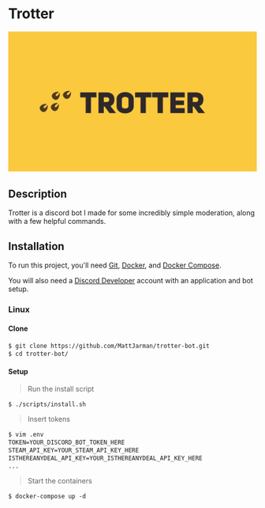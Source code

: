 # Trotter

<p align="center">
  <img src="gh-page/trotter.png">
</p>

## Description

 Trotter is a discord bot I made for some incredibly simple moderation, along with a few helpful commands.

## Installation

To run this project, you'll need [Git](https://git-scm.com/downloads), [Docker](https://docs.docker.com/install/), and [Docker Compose](https://docs.docker.com/compose/install/).

You will also need a [Discord Developer](https://discordapp.com/developers) account with an application and bot setup.

### Linux

#### Clone

    $ git clone https://github.com/MattJarman/trotter-bot.git
    $ cd trotter-bot/
    
#### Setup
> Run the install script

    $ ./scripts/install.sh

> Insert tokens

    $ vim .env
    TOKEN=YOUR_DISCORD_BOT_TOKEN_HERE
    STEAM_API_KEY=YOUR_STEAM_API_KEY_HERE
    ISTHEREANYDEAL_API_KEY=YOUR_ISTHEREANYDEAL_API_KEY_HERE
    ...
 
 > Start the containers
 
    $ docker-compose up -d
